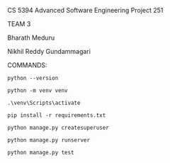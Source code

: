 CS 5394 Advanced Software Engineering Project 251

TEAM 3

Bharath Meduru

Nikhil Reddy Gundammagari


COMMANDS:
    
    python --version

    python -m venv venv

    .\venv\Scripts\activate

    pip install -r requirements.txt

    python manage.py createsuperuser

    python manage.py runserver 

    python manage.py test
